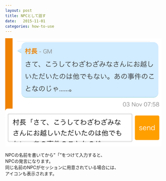 ```yaml
---
layout: post
title: NPCとして話す
date:   2015-11-01
categories: how-to-use
---
```


![NPCとして話す](/assets/how-to-use/post-as-npcs/01.png)

NPCの名前を書いてから”「”をつけて入力すると、  
NPCの発言になります。  
同じ名前のNPCがセッションに用意されている場合には、  
アイコンも表示されます。  

